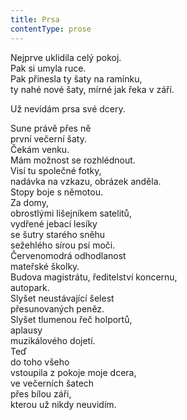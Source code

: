 ```yaml
---
title: Prsa
contentType: prose
---
```


<section>

Nejprve uklidila celý pokoj.  
Pak si umyla ruce.  
Pak přinesla ty šaty na ramínku,  
ty nahé nové šaty, mírné jak řeka v září.

Už nevídám prsa své dcery.

Sune právě přes ně  
první večerní šaty.  
Čekám venku.  
Mám možnost se rozhlédnout.  
Visí tu společné fotky,  
nadávka na vzkazu, obrázek anděla.  
Stopy boje s němotou.  
Za domy,  
obrostlými lišejníkem satelitů,  
vydřené jebací lesíky  
se šutry starého sněhu  
sežehlého sírou psí moči.  
Červenomodrá odhodlanost  
mateřské školky.  
Budova magistrátu, ředitelství koncernu,  
autopark.  
Slyšet neustávající šelest  
přesunovaných peněz.  
Slyšet tlumenou řeč holportů,  
aplausy  
muzikálového dojetí.  
Teď  
do toho všeho  
vstoupila z pokoje moje dcera,  
ve večerních šatech  
přes bílou záři,  
kterou už nikdy neuvidím.

</section>
